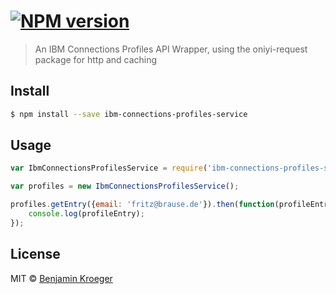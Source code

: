 #  [![NPM version][npm-image]][npm-url]

> An IBM Connections Profiles API Wrapper, using the oniyi-request package for http and caching


## Install

```sh
$ npm install --save ibm-connections-profiles-service
```


## Usage

```js
var IbmConnectionsProfilesService = require('ibm-connections-profiles-service');

var profiles = new IbmConnectionsProfilesService();

profiles.getEntry({email: 'fritz@brause.de'}).then(function(profileEntry){
	console.log(profileEntry);
});

```


## License

MIT © [Benjamin Kroeger]()


[npm-url]: https://npmjs.org/package/ibm-connections-profiles
[npm-image]: https://badge.fury.io/js/ibm-connections-profiles.svg
